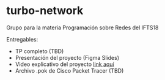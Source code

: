 # turbo-network
Grupo para la materia Programación sobre Redes del IFTS18

Entregables:

- TP completo (TBD)
- Presentación del proyecto (Figma Slides)
- Video explicativo del proyecto [link aquí](https://www.youtube.com/watch?v=pOb4uidOyVs)
- Archivo .pok de Cisco Packet Tracer (TBD)